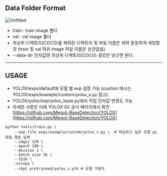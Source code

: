 ## Data Folder Format

![Untitled](https://github.com/xiilab/astrago-hub/assets/161695779/056ea5d6-4d05-448a-b861-4a469c9e429e)

- train : train image 폴더
- val : val image 폴더
- 최상위 디렉토리(COCO)를 제외한 디렉토리 및 파일 이름은 위와 동일하게 세팅할 것
(train 및 val 하위 image 파일 이름은 상관없음)
- --data-dir 인자값엔 최상위 디렉토리(COCO) 경로만 넣으면 된다.

---

## USAGE

- YOLOX/exps/default에 모델 별 exp 설정 가능
(custom 예시는 YOLOX/exps/example/custom/yolox_s.py 참고)
- YOLOX/yolox/exp/yolox_base.py에서 직접 인자값 변경도 가능
- 자세한 사항은 아래 YOLOX Git 공식 페이지에서 확인
[https://github.com/Megvii-BaseDetection/YOLOX](https://github.com/Megvii-BaseDetection/YOLOX)

```
python tools/train.py \
	--exp_file exps/example/custom/yolox_s.py \  # 학습하고 싶은 모델 py 파일 경로 입력
	--imgsz 320 \
	--epoch 100 \
	--devices 1 \
	--batch-size 16 \
	--fp16 \
	-occupy \
	--ckpt pretrained/yolox_s.pth # 모델 가중치
```
